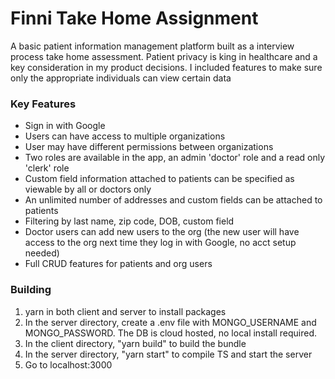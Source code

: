 # Finni Take Home Assignment

A basic patient information management platform built as a interview process take home assessment. Patient privacy is king in healthcare and a key consideration in my product decisions.
I included features to make sure only the appropriate individuals can view certain data

### Key Features
* Sign in with Google
* Users can have access to multiple organizations
* User may have different permissions between organizations
* Two roles are available in the app, an admin 'doctor' role and a read only 'clerk' role
* Custom field information attached to patients can be specified as viewable by all or doctors only
* An unlimited number of addresses and custom fields can be attached to patients
* Filtering by last name, zip code, DOB, custom field
* Doctor users can add new users to the org (the new user will have access to the org next time they log in with Google, no acct setup needed)
* Full CRUD features for patients and org users

### Building
1. yarn in both client and server to install packages
2. In the server directory, create a .env file with MONGO_USERNAME and MONGO_PASSWORD. The DB is cloud hosted, no local install required.
3. In the client directory, "yarn build" to build the bundle
4. In the server directory, "yarn start" to compile TS and start the server
5. Go to localhost:3000